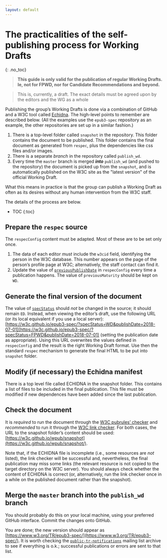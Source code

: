 ```yaml
---
layout: default
---
```


# The practicalities of the self-publishing process for Working Drafts
{: .no_toc}

> **This guide is only valid for the publication of regular Working Drafts. Ie, not for FPWD, nor for Candidate Recommendations and beyond.**

> This is, currently, a draft. The exact details must be agreed upon by the editors and the WG as a whole

Publishing the group’s Working Drafts is done via a combination of GitHub and a W3C tool called [Echidna](https://github.com/w3c/echidna/wiki). The high-level points to remember are described below. (All the examples use the `epub3-spec` repository as an example, the other repositories are set up in a similar fashion.)

1. There is a top-level folder called `snapshot` in the repository. This folder contains the document to be published. This folder contains the final document as generated from `respec`, plus the dependencies like css files and/or images.
2. There is a separate _branch_ in the repository called `publish_wd`.
3. Every time the `master` branch is merged **_into_** `publish_wd` (and pushed to the repository) the document is picked up from the `snapshot`, and is automatically published on the W3C site as the "latest version" of the official Working Draft.

What this means in practice is that the group can publish a Working Draft as often as its desires without any human intervention from the W3C staff.

The details of the process are below.

* TOC
{:toc}


## Prepare the `respec` source

The `respecConfig` content must be adapted. Most of these are to be set only once.

1. The data of each editor _must_ include the `w3cid` field, identifying the person in the W3C database. This number appears on the page of the person’s profile page at W3C; alternatively, the staff contact can find it.
2. Update the value of [`previousPublishDate`](https://github.com/w3c/respec/wiki/previousPublishDate) in `respecConfig` every time a publication happens. The value of `previousMaturity` should be kept on `WD`.

## Generate the final version of the document

The value of [`specStatus`](https://github.com/w3c/respec/wiki/specStatus) should _not_ be changed in the source; it should remain `ED`. Instead, when viewing the editor’s draft, use the following URL (or its local equivalent if you use a local server): [https://w3c.github.io/epub3-spec/?specStatus=WD&publishDate=2018-07-01](https://w3c.github.io/epub3-spec/?specStatus=FPWD&publishDate=2018-07-01) (setting the publication date as appropriate). Using this URL overwrites the values defined in `respecConfig` and the result is the right Working Draft format. Use then the standard `respec` mechanism to generate the final HTML to be put into `snapshot` folder.

## Modify (if necessary) the Echidna manifest

There is a top level file called ECHIDNA in the snapshot folder. This contains a list of files to be included in the final publication. This file must be modified if new dependences have been added since the last publication.

## Check the document

It is _required_ to run the document through the [W3C pubrules’ checker](https://www.w3.org/pubrules/) and _recommended_ to run it through the [W3C link checker](https://validator.w3.org/checklink). For both cases, the URL to the snapshot folder’s content should be used: [https://w3c.github.io/wpub/snapshot](https://w3c.github.io/wpub/snapshot/).

Note that, if the ECHIDNA file is incomplete (i.e., some resources are _not_ listed), the link checker will be successful and, nevertheless, the final publication may miss some links (the relevant resource is not copied to the target directory on the W3C server). You should always check whether the content of ECHIDNA is correct (or, alternatively, run the link checker once in a while on the published document rather than the snapshot).

## Merge the `master` branch into the `publish_wd` branch

You should probably do this on your local machine, using your preferred GitHub interface. Commit the changes onto GitHub.

You are done; the new version should appear as [https://www.w3.org/TR/epub3-spec/](https://www.w3.org/TR/epub3-spec/). It is worth checking the [`public-tr-notifications`](https://lists.w3.org/Archives/Public/public-tr-notifications/) mailing list archive to see if everything is o.k.; successful publications or errors are sent to that list.
